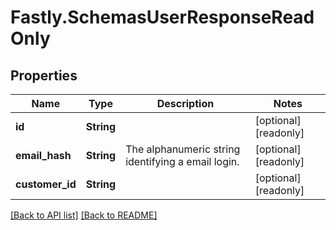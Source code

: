 # Fastly.SchemasUserResponseReadOnly

## Properties

Name | Type | Description | Notes
------------ | ------------- | ------------- | -------------
**id** | **String** |  | [optional] [readonly] 
**email_hash** | **String** | The alphanumeric string identifying a email login. | [optional] [readonly] 
**customer_id** | **String** |  | [optional] [readonly] 


[[Back to API list]](../../README.md#endpoints) [[Back to README]](../../README.md)
